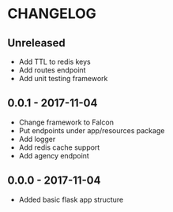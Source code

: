 # CHANGELOG

## Unreleased
* Add TTL to redis keys
* Add routes endpoint
* Add unit testing framework

## 0.0.1 - 2017-11-04
* Change framework to Falcon
* Put endpoints under app/resources package
* Add logger
* Add redis cache support
* Add agency endpoint


## 0.0.0 - 2017-11-04
* Added basic flask app structure
